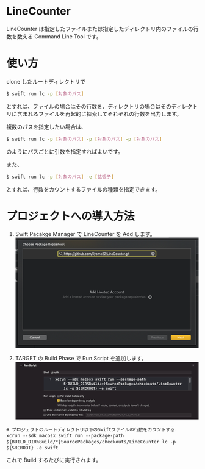 # LineCounter

LineCounter は指定したファイルまたは指定したディレクトリ内のファイルの行数を数える Command Line Tool です。

# 使い方

clone したルートディレクトリで

```sh
$ swift run lc -p [対象のパス]
```

とすれば、ファイルの場合はその行数を、ディレクトリの場合はそのディレクトリに含まれるファイルを再起的に探索してそれぞれの行数を出力します。

複数のパスを指定したい場合は、

```sh
$ swift run lc -p [対象のパス] -p [対象のパス] -p [対象のパス]
```

のようにパスごとに引数を指定すればよいです。

また、

```sh
$ swift run lc -p [対象のパス] -e [拡張子]
```

とすれば、行数をカウントするファイルの種類を指定できます。

# プロジェクトへの導入方法

1. Swift Pacakge Manager で LineCounter を Add します。
   ![Add Package](./Images/add_package.png)

2. TARGET の Build Phase で Run Script を追加します。
   ![Add Run Script](./Images/add_run_script.png)

```sh:スクリプトの例
# プロジェクトのルートディレクトリ以下のSwiftファイルの行数をカウントする
xcrun --sdk macosx swift run --package-path ${BUILD_DIR%Build/*}SourcePackages/checkouts/LineCounter lc -p ${SRCROOT} -e swift
```

これで Build するたびに実行されます。
